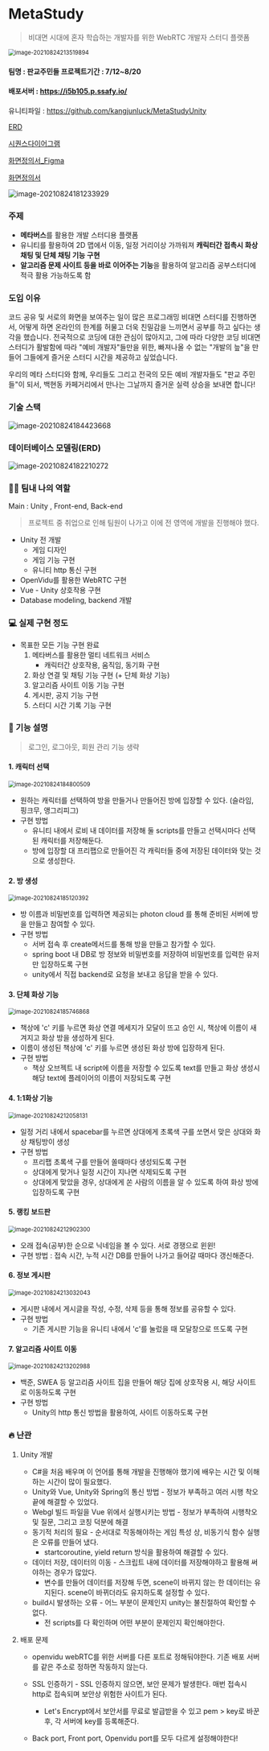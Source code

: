 # MetaStudy

> 비대면 시대에 혼자 학습하는 개발자를 위한 WebRTC 개발자 스터디 플랫폼 

<img src="README.assets/image-20210824213519894.png" alt="image-20210824213519894" style="zoom:80%;" />

#### 팀명 : 판교주민들             프로젝트기간 : 7/12~8/20

#### 배포서버 : https://i5b105.p.ssafy.io/

유니티파일 : https://github.com/kangjunluck/MetaStudyUnity

[ERD](/산출물/산출물/B105_ERD.PNG)

[시퀀스다이어그램](/산출물/산출물/B105_시퀀스다이아그램.jpg)

[화면정의서_Figma](/산출물/산출물/메타스터디_화면정의서_Figma.pdf)

[화면정의서](/산출물/산출물/B105_화면정의서.pdf)

![image-20210824181233929](README.assets/image-20210824181233929.png)

### 주제

- **메타버스**를 활용한 개발 스터디용 플랫폼 
- 유니티를 활용하여 2D 맵에서 이동, 일정 거리이상 가까워져 **캐릭터간 접촉시 화상 채팅 및 단체 채팅 기능 구현**
- **알고리즘 문제 사이트 등을 바로 이어주는 기능**을 활용하여 알고리즘 공부스터디에 적극 활용 가능하도록 함



### 도입 이유

코드 공유 및 서로의 화면을 보여주는 일이 많은 프로그래밍 비대면 스터디를 진행하면서, 어떻게 하면 온라인의 한계를 허물고 더욱 친밀감을 느끼면서 공부를 하고 싶다는 생각을 했습니다. 전국적으로 코딩에 대한 관심이 많아지고, 그에 따라 다양한 코딩 비대면 스터디가 활발함에 따라 "예비 개발자"들만을 위한, 빠져나올 수 없는 "개발의 늪"을 만들어 그들에게 즐거운 스터디 시간을 제공하고 싶었습니다.

우리의 메타 스터디와 함께, 우리들도 그리고 전국의 모든 예비 개발자들도 "판교 주민들"이 되서, 백현동 카페거리에서 만나는 그날까지 즐거운 실력 상승을 보내면 합니다!

### 기술 스택

![image-20210824184423668](README.assets/image-20210824184423668.png)

### 데이터베이스 모델링(ERD)

![image-20210824182210272](README.assets/image-20210824182210272.png)



### :man_in_tuxedo:  팀내 나의 역할

Main : Unity , Front-end, Back-end

> 프로젝트 중 취업으로 인해 팀원이 나가고 이에 전 영역에 개발을 진행해야 했다. 

- Unity 전 개발
  - 게임 디자인
  - 게임 기능 구현
  - 유니티 http 통신 구현
- OpenVidu를 활용한 WebRTC 구현
- Vue - Unity 상호작용 구현
- Database modeling, backend 개발



### :computer: 실제 구현 정도

- 목표한 모든 기능 구현 완료
  1. 메타버스를 활용한 멀티 네트워크 서비스
     - 캐릭터간 상호작용, 움직임, 동기화 구현
  2. 화상 연결 및 채팅 기능 구현 (+ 단체 화상 기능)
  3. 알고리즘 사이트 이동 기능 구현
  4. 게시판, 공지 기능 구현
  5. 스터디 시간 기록 기능 구현



### :key: 기능 설명

> 로그인, 로그아웃, 회원 관리 기능 생략

#### 1. 캐릭터 선택

<img src="README.assets/image-20210824184800509.png" alt="image-20210824184800509" style="zoom:80%;" />

- 원하는 캐릭터를 선택하여 방을 만들거나 만들어진 방에 입장할 수 있다. (슬라임, 핑크무, 앵그리피그)
- 구현 방법
  - 유니티 내에서 로비 내 데이터를 저장해 둘 scripts를 만들고 선택시마다 선택된 캐릭터를 저장해둔다.
  - 방에 입장할 대 프리팹으로 만들어진 각 캐릭터들 중에 저장된 데이터와 맞는 것으로 생성한다.

#### 2. 방 생성

<img src="README.assets/image-20210824185120392.png" alt="image-20210824185120392" style="zoom:80%;" />

- 방 이름과 비밀번호를 입력하면 제공되는 photon cloud 를 통해 준비된 서버에 방을 만들고 참여할 수 있다.
- 구현 방법
  - 서버 접속 후 create메서드를 통해 방을 만들고 참가할 수 있다.
  - spring boot 내 DB로 방 정보와 비밀번호를 저장하여 비밀번호를 입력한 유저만 입장하도록 구현
  - unity에서 직접 backend로 요청을 보내고 응답을 받을 수 있다.

#### 3. 단체 화상 기능

<img src="README.assets/image-20210824185746868.png" alt="image-20210824185746868" style="zoom:80%;" />

- 책상에 'c' 키를 누르면 화상 연결 메세지가 모달이 뜨고 승인 시, 책상에 이름이 새겨지고 화상 방을 생성하게 된다.
- 이름이 생성된 책상에 'c' 키를 누르면 생성된 화상 방에 입장하게 된다.
- 구현 방법
  - 책상 오브젝트 내 script에 이름을 저장할 수 있도록 text를 만들고 화상 생성시 해당 text에 플레이어의 이름이 저장되도록 구현

#### 4. 1:1화상 기능

<img src="README.assets/image-20210824212058131.png" alt="image-20210824212058131" style="zoom:80%;" />

- 일정 거리 내에서 spacebar를 누르면 상대에게 초록색 구를 쏘면서 맞은 상대와 화상 채팅방이 생성
- 구현 방법
  - 프리팹 초록색 구를 만들어 쏠때마다 생성되도록 구현
  - 상대에게 맞거나 일정 시간이 지나면 삭제되도록 구현
  - 상대에게 맞았을 경우, 상대에게 쏜 사람의 이름을 알 수 있도록 하여 화상 방에 입장하도록 구현

#### 5. 랭킹 보드판

<img src="README.assets/image-20210824212902300.png" alt="image-20210824212902300" style="zoom:80%;" />

- 오래 접속(공부)한 순으로 닉네임을 볼 수 있다. 서로 경쟁으로 윈윈!
- 구현 방법 : 접속 시간, 누적 시간 DB를 만들어 나가고 들어갈 때마다 갱신해준다.

#### 6. 정보 게시판

<img src="README.assets/image-20210824213032043.png" alt="image-20210824213032043" style="zoom:80%;" />

- 게시판 내에서 게시글을 작성, 수정, 삭제 등을 통해 정보를 공유할 수 있다.
- 구현 방법
  - 기존 게시판 기능을 유니티 내에서 'c'를 눌렀을 때 모달창으로 뜨도록 구현

#### 7. 알고리즘 사이트 이동

<img src="README.assets/image-20210824213202988.png" alt="image-20210824213202988" style="zoom:80%;" />

- 백준, SWEA 등 알고리즘 사이트 집을 만들어 해당 집에 상호작용 시, 해당 사이트로 이동하도록 구현
- 구현 방법
  - Unity의 http 통신 방법을 활용하여, 사이트 이동하도록 구현



### :fire: 난관

1. Unity 개발

   - C#을 처음 배우며 이 언어를 통해 개발을 진행해야 했기에 배우는 시간 및 이해하는 시간이 많이 필요했다.
   - Unity와 Vue, Unity와 Spring의 통신 방법 - 정보가 부족하고 여러 시행 착오 끝에 해결할 수 있었다.
   - Webgl 빌드 파일을 Vue 위에서 실행시키는 방법 - 정보가 부족하여 시행착오 및 질문, 그리고 코칭 덕분에 해결
   - 동기적 처리의 필요 - 순서대로 작동해야하는 게임 특성 상, 비동기식 함수 실행은 오류를 만들어 냈다.
     - startcoroutine, yield return 방식을 활용하여 해결할 수 있다.
   - 데이터 저장, 데이터의 이동 - 스크립트 내에 데이터를 저장해야하고 활용해 써야하는 경우가 많았다.
     - 변수를 만들어 데이터를 저장해 두면, scene이 바뀌지 않는 한 데이터는 유지된다. scene이 바뀌더라도 유지하도록 설정할 수 있다.
   - build시 발생하는 오류 - 어느 부분이 문제인지 unity는 불친절하여 확인할 수 없다.
     - 전 scripts를 다 확인하며 어떤 부분이 문제인지 확인해야한다.

2. 배포 문제

   - openvidu webRTC를 위한 서버를 다른 포트로 정해둬야한다. 기존 배포 서버를 같은 주소로 정하면 작동하지 않는다.
   - SSL 인증하기 - SSL 인증하지 않으면, 보안 문제가 발생한다. 매번 접속시 http로 접속되며 보안상 위험한 사이트가 된다.
     - Let's Encrypt에서 보안서를 무료로 발급받을 수 있고 pem > key로 바꾼 후, 각 서버에 key를 등록해준다.

   - Back port, Front port, Openvidu port를 모두 다르게 설정해야한다!

   



